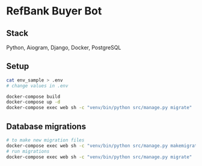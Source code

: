 # RefBank Buyer Bot
## Stack
Python, Aiogram, Django,
Docker, PostgreSQL
## Setup
```bash
cat env_sample > .env
# change values in .env

docker-compose build
docker-compose up -d
docker-compose exec web sh -c "venv/bin/python src/manage.py migrate"
```

## Database migrations
```bash
# to make new migration files
docker-compose exec web sh -c "venv/bin/python src/manage.py makemigrations"
# run migrations
docker-compose exec web sh -c "venv/bin/python src/manage.py migrate"
```
